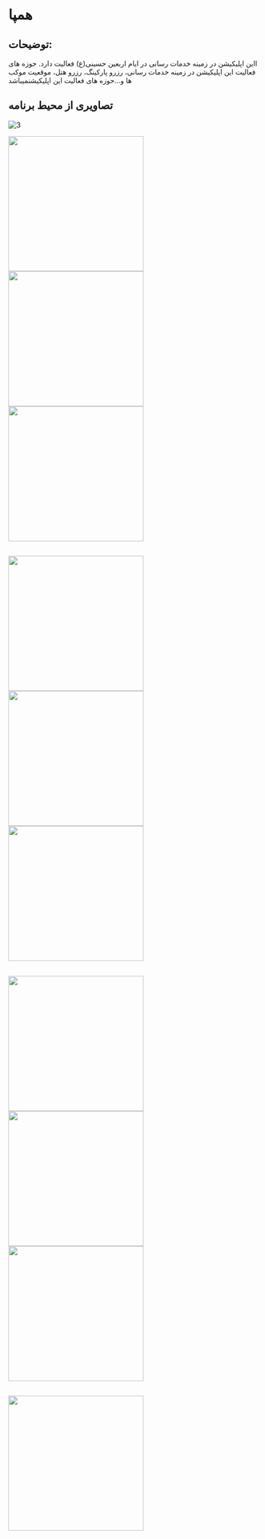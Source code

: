 # همپا
## توضیحات: 
ااین اپلیکیشن در زمینه خدمات رسانی در ایام اربعین حسینی(ع)
فعالیت دارد.
حوزه های فعالیت این اپلیکیشن در زمینه خدمات رسانی، رزرو
پارکینگ، رزرو هتل، موقعیت موکب ها و...حوزه های فعالیت این
اپلیکیشنمیباشد

## تصاویری از محیط برنامه
![3](https://github.com/user-attachments/assets/e0d02211-aa05-4994-8aa2-821f66ed9f73)

<img src="https://github.com/user-attachments/assets/b9877236-9a2b-4bcc-8c80-44f22679e629" width="270"> 
<img src="https://github.com/user-attachments/assets/317419a6-7680-4fad-970b-7b8b081cb0d7" width="270">   <img src="https://github.com/user-attachments/assets/e0d02211-aa05-4994-8aa2-821f66ed9f73" width="270">
<br>

##

<img src="https://github.com/user-attachments/assets/683f9cd8-cd06-455a-ba12-8a38f9377b75" width="270">   <img src="https://github.com/user-attachments/assets/e2ac5993-b3c1-47f1-8019-957cb0d4a7c5" width="270">
<img src="https://github.com/user-attachments/assets/4fbebe3b-ab3a-4e7d-9a62-a7bc9eb13aa5" width="270">  <br>

## 

<img src="https://github.com/user-attachments/assets/47035c0c-5b08-4da2-96fe-5f22a1bf7bbe" width="270">    <img src="https://github.com/user-attachments/assets/fd2db780-5e6e-4778-a77c-c622d563fbb1" width="270">
 <img src="https://github.com/user-attachments/assets/9f02621b-7dd7-4808-8a26-7c6f9df3ad86" width="270"><br>
 
 ##
 
 <img src="https://github.com/user-attachments/assets/48206c8e-7863-4c62-8908-ef26d50d10fc" width="270">


 ```
 
```



